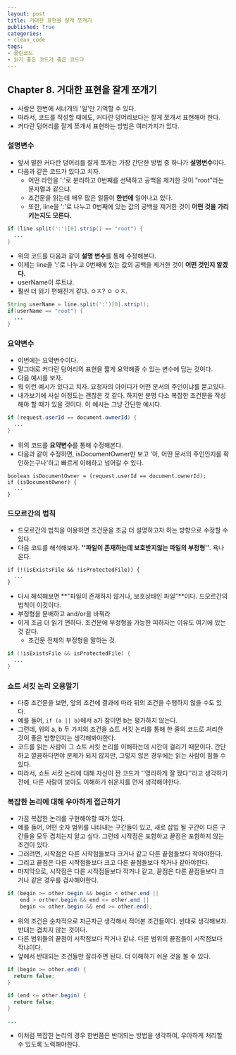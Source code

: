 ```yaml
---
layout: post
title: 거대한 표현을 잘게 쪼개기
published: True
categories: 
- clean_code
tags:
- 클린코드
- 읽기 좋은 코드가 좋은 코드다
---
```




## Chapter 8. 거대한 표현을 잘게 쪼개기

* 사람은 한번에 서너개의 '일'만 기억할 수 있다.
* 따라서, 코드를 작성할 때에도, 커다란 덩어리보다는 잘게 쪼개서 표현해야 한다.
* 커다란 덩어리를 잘게 쪼개서 표현하는 방법은 여러가지가 있다.



### 설명변수

* 앞서 말한 커다란 덩어리를 잘게 쪼개는 가장 간단한 방법 중 하나가 **설명변수**이다.
* 다음과 같은 코드가 있다고 치자.
  * 어떤 라인을 ':'로 분리하고 0번째를 선택하고 공백을 제거한 것이 "root"라는 문자열과 같으냐.
  * 조건문을 읽는데 매우 많은 일들이 **한번에** 일어나고 있다.
  * 또한, line을 ':'로 나누고 0번째에 있는 값의 공백을 제거한 것이 **어떤 것을 가리키는지도 모른다.**

```java
if (line.split(':')[0].strip() == "root") {
  ...
}
```



* 위의 코드를 다음과 같이 **설명 변수**를 통해 수정해본다.
* 이제는 line을 ':'로 나누고 0번째에 있는 값의 공백을 제거한 것이 **어떤 것인지 알겠다.**
* userName이 루트냐.
* 훨씬 더 읽기 편해진거 같다. ㅇㅈ? ㅇ ㅇㅈ.

```java
String userName = line.split(':')[0].strip();
if(userName == "root") {
  ...
}
```



### 요약변수

* 이번에는 요약변수이다.
* 말그대로 커다란 덩어리의 표현을 짧게 요약해줄 수 있는 변수에 담는 것이다.
* 다음 예시를 보자.
* 뭐 이런 예시가 있다고 치자. 요청자의 아이디가 어떤 문서의 주인이냐를 묻고있다.
* 내가보기에 사실 이정도는 괜찮은 것 같다. 하지만 분명 다소 복잡한 조건문을 작성해야 할 때가 있을 것이다. 이 예시는 그냥 간단한 예시다.

```java
if (request.userId == document.ownerId) {
  ...
}
```



* 위의 코드를 **요약변수**를 통해 수정해본다.
* 다음과 같이 수정하면, isDocumentOwner만 보고 '아, 어떤 문서의 주인인지를 확인하는구나'하고 빠르게 이해하고 넘어갈 수 있다.

```
boolean isDocumentOwner = (request.userId == document.ownerId);
if (isDocumentOwner) {
  ...
}
```



### 드모르간의 법칙

* 드모르간의 법칙을 이용하면 조건문을 조금 더 설명하고자 하는 방향으로 수정할 수 있다.
* 다음 코드를 해석해보자. **''파일이 존재하는데 보호받지않는 파일의 부정형''**. 욕나온다.

```
if (!(isExistsFile && !isProtectedFile)) {
  ...
}
```



* 다시 해석해보면 **"파일이 존재하지 않거나, 보호상태인 파일"**이다. 드모르간의 법칙이 이것이다.
* 부정형을 분배하고 and/or을 바꿔라
* 이게 조금 더 읽기 편하다. 조건문에 부정형을 가능한 피하자는 이유도 여기에 있는 것 같다.
  * 조건문 전체의 부정형을 말하는 것.

```java
if (!isExistsFile && isProtectedFile) {
  ...
}
```



### 쇼트 서킷 논리 오용말기

* 다중 조건문을 보면, 앞의 조건에 결과에 따라 뒤의 조건을 수행하지 않을 수도 있다.
* 예를 들어, `if (a || b)`에서 a가 참이면 b는 평가하지 않는다.
* 그런데, 위의 a, b 두 가지의 조건을 쇼트 서킷 논리를 통해 한 줄의 코드로 처리한 것이 좋은 방향인지는 생각해봐야한다.
* 코드를 읽는 사람이 그 쇼트 서킷 논리를 이해하는데 시간이 걸리기 때문이다. 간단하고 깔끔하다면야 문제가 되지 않지만, 그렇지 않은 경우에는 읽는 사람이 힘들 수 있다.
* 따라서, 쇼트 서킷 논리에 대해 자신이 짠 코드가 ''영리하게 잘 짰다''라고 생각하기 전에, 다른 사람이 보아도 이해하기 쉬운지를 먼저 생각해야한다.



### 복잡한 논리에 대해 우아하게 접근하기

* 가끔 복잡한 논리를 구현해야할 때가 있다.
* 예를 들어, 어떤 숫자 범위를 나타내는 구간들이 있고, 새로 삽입 될 구간이 다른 구간들을 모두 겹치는지 알고 싶다. 그런데 시작점은 포함하고 끝점은 포함하지 않는 조건이 있다.
* 그러려면, 시작점은 다른 시작점들보다 크거나 같고 다른 끝점들보다 작아야한다.
* 그리고 끝점은 다른 시작점들보다 크고 다른 끝점들보다 작거나 같아야한다.
* 마지막으로, 시작점은 다른 시작점들보다 작거나 같고, 끝점은 다른 끝점들보다 크거나 같은 경우를 검사해야한다.

```java
if (begin >= other.begin && begin < other.end || 
    end > orther.begin && end <= other.end || 
    begin <= other.begin && end >= other.end);
```



* 위의 조건은 순차적으로 차근차근 생각해서 적어본 조건들이다. 반대로 생각해보자. 반대는 겹치지 않는 것이다.
* 다른 범위들의 끝점이 시작점보다 작거나 같냐. 다른 범위의 끝점들이 시작점보다 작냐이다.
* 앞에서 반대되는 조건들만 잘라주면 된다. 더 이해하기 쉬운 것을 볼 수 있다.

```java
if (begin >= other.end) {
  return false;
}

if (end <= other.begin) {
  return false;
}

...
```



* 이처럼 복잡한 논리의 경우 한번쯤은 반대되는 방법을 생각하여,  우아하게 처리할 수 있도록 노력해야한다.

